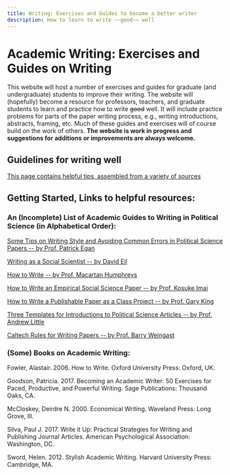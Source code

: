 ```yaml
---
title: Writing: Exercises and Guides to become a better writer
description: How to learn to write ~~good~~ well
---
```


# Academic Writing: Exercises and Guides on Writing

This website will host a number of exercises and guides for graduate (and undergraduate) students to improve their writing. The website will (hopefully) become a resource for professors, teachers, and graduate students to learn and practice how to write ~~good~~ well. It will include practice problems for parts of the paper writing process, e.g., writing introductions, abstracts, framing, etc. Much of these guides and exercises will of course build on the work of others. __The website is work in progress and suggestions for additions or improvements are always welcome.__ 

## Guidelines for writing well
[This page contains helpful tips, assembled from a variety of sources](pages/Tips.html)

## Getting Started, Links to helpful resources:

### An (Incomplete) List of Academic Guides to Writing in Political Science (in Alphabetical Order):

[Some Tips on Writing Style and Avoiding Common Errors in Political Science Papers -- by Prof. Patrick Egan](https://www.dropbox.com/s/zrbmsq3a0es6f3a/Some%20Tips%20on%20Writing%20Style%20and%20Avoiding%20Common%20Errors%20in%20Academic%20Papers.pdf?dl=0)

[Writing as a Social Scientist -- by David Eil](https://www.dropbox.com/s/0yu02c2vgk10t32/Writing%20Class%20Twitter%20Copy.pptx?dl=0)

[How to Write -- by Prof. Macartan Humphreys](http://www.macartan.nyc/teaching/on-writing/)

[How to Write an Empirical Social Science Paper -- by Prof. Kosuke Imai](https://imai.princeton.edu/teaching/files/HowToPaper.pdf)

[How to Write a Publishable Paper as a Class Project -- by Prof. Gary King](https://gking.harvard.edu/papers)

[Three Templates for Introductions to Political Science
Articles -- by Prof. Andrew Little](http://www.andrewtlittle.com/papers/little_intros.pdf)

[Caltech Rules for Writing Papers -- by Prof. Barry Weingast](https://web.stanford.edu/group/mcnollgast/cgi-bin/wordpress/wp-content/uploads/2013/10/CALTECH.RUL_..pdf)


### (Some) Books on Academic Writing:

Fowler, Alastair. 2006. How to Write. Oxford University Press: Oxford, UK.

Goodson, Patricia. 2017. Becoming an Academic Writer: 50 Exercises for Paced, Productive, and Powerful Writing. Sage Publications: Thousand Oaks, CA. 

McCloskey, Deirdre N. 2000. Economical Writing. Waveland Press: Long Grove, Ill.

Silva, Paul J. 2017. Write it Up: Practical Strategies for Writing and Publishing Journal Articles. American Psychological Association: Washington, DC. 

Sword, Helen. 2012. Stylish Academic Writing. Harvard University Press: Cambridge, MA. 


